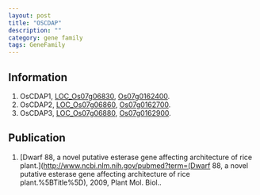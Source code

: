 ```yaml
---
layout: post
title: "OSCDAP"
description: ""
category: gene family
tags: GeneFamily
---
```


## Information
1. OsCDAP1, [LOC_Os07g06830](http://rice.plantbiology.msu.edu/cgi-bin/ORF_infopage.cgi?orf=LOC_Os07g06830), [Os07g0162400](http://rapdb.dna.affrc.go.jp/viewer/gbrowse_details/irgsp1?name=Os07g0162400).
2. OsCDAP2, [LOC_Os07g06860](http://rice.plantbiology.msu.edu/cgi-bin/ORF_infopage.cgi?orf=LOC_Os07g06860), [Os07g0162700](http://rapdb.dna.affrc.go.jp/viewer/gbrowse_details/irgsp1?name=Os07g0162700).
3. OsCDAP3, [LOC_Os07g06880](http://rice.plantbiology.msu.edu/cgi-bin/ORF_infopage.cgi?orf=LOC_Os07g06880), [Os07g0162900](http://rapdb.dna.affrc.go.jp/viewer/gbrowse_details/irgsp1?name=Os07g0162900).

## Publication
1. [Dwarf 88, a novel putative esterase gene affecting architecture of rice plant.](http://www.ncbi.nlm.nih.gov/pubmed?term=(Dwarf 88, a novel putative esterase gene affecting architecture of rice plant.%5BTitle%5D), 2009, Plant Mol. Biol..


